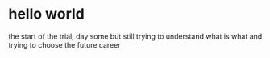 # hello world 
the start of the trial, 
day some but still trying to understand what is what and trying to choose the future career
